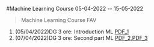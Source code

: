 #Machine Learning Course 05-04-2022 -- 15-05-2022 

> Machine Learning Course FAV

1. (05/04/2022)DG 3 ore: Introduction  ML [PDF_1](pdf/00_intro_ML.pdf)
2. (07/04/2022)DG 3 ore: Second part ML [PDF_2](pdf/1_IOT_INtro.pdf),[PDF_3](pdf/2_open_ledger.pdf)
